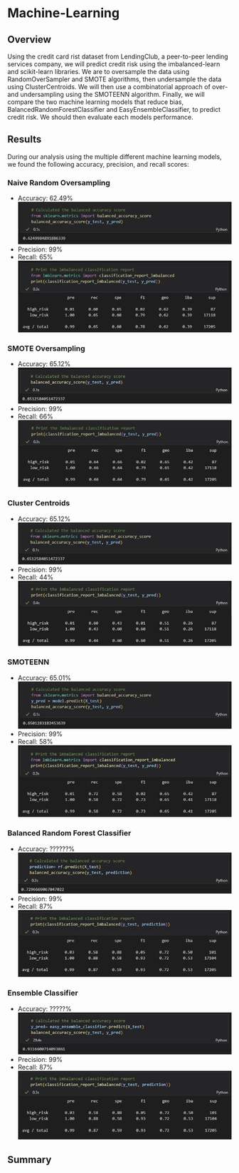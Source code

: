 # Machine-Learning

## Overview
Using the credit card rist dataset from LendingClub, a peer-to-peer lending services company, we will predict credit risk using the imbalanced-learn and scikit-learn libraries. We are to oversample the data using RandomOverSampler and SMOTE algorithms, then undersample the data using ClusterCentroids. We will then use a combinatorial approach of over- and undersampling using the SMOTEENN algorithm. Finally, we will compare the two machine learning models that reduce bias, BalancedRandomForestClassifier and EasyEnsembleClassifier, to predict credit risk. We should then evaluate each models performance. 


## Results
During our analysis using the multiple different machine learning models, we found the following accuracy, precision, and recall scores: 

### Naive Random Oversampling
<ul>
  <li>Accuracy: 62.49%</li>
  <img src = 'Images/NRO_Accuracy.JPG'>
  <li>Precision: 99%</li>
  <li>Recall: 65%</li>
  <img src = 'Images/NRO_Report.JPG'>
</ul>


### SMOTE Oversampling
<ul>
  <li>Accuracy: 65.12%</li>
  <img src = 'Images/SMOTE_Accuracy.JPG'>
  <li>Precision: 99%</li>
  <li>Recall: 66%</li>
  <img src = 'Images/SMOTE_Report.JPG'>
</ul>


### Cluster Centroids
<ul>
  <li>Accuracy: 65.12%</li>
  <img src = 'Images/CC_Accuracy.JPG'>
  <li>Precision: 99%</li>
  <li>Recall: 44%</li>
  <img src = 'Images/CC_Report.JPG'>
</ul>


### SMOTEENN
<ul>
  <li>Accuracy: 65.01%</li>
  <img src = 'Images/SMOTEENN_Accuracy.JPG'>
  <li>Precision: 99%</li>
  <li>Recall: 58%</li>
  <img src = 'Images/SMOTEENN_Report.JPG'>
</ul>


### Balanced Random Forest Classifier
<ul>
  <li>Accuracy: ??????%</li>
  <img src = 'Images/BRFC_Accuracy.JPG'>
  <li>Precision: 99%</li>
  <li>Recall: 87%</li>
  <img src = 'Images/BRFC_Report.JPG'>
</ul>


### Ensemble Classifier
<ul>
  <li>Accuracy: ?????%</li>
  <img src = 'Images/EEC_Accuracy.JPG'>
  <li>Precision: 99%</li>
  <li>Recall: 87%</li>
  <img src = 'Images/EEC_Report.JPG'>
</ul>


## Summary


